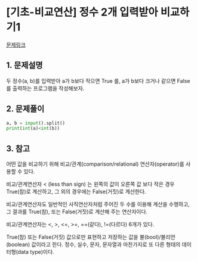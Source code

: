 # [기초-비교연산] 정수 2개 입력받아 비교하기1

[문제링크](https://codeup.kr/problem.php?id=6048)



## 1. 문제설명

두 정수(a, b)를 입력받아
a가 b보다 작으면 True 를, a가 b보다 크거나 같으면 False 를 출력하는 프로그램을 작성해보자.




## 2. 문제풀이

```python
a, b = input().split()
print(int(a)<int(b))
```



## 3. 참고

어떤 값을 비교하기 위해 비교/관계(comparison/relational) 연산자(operator)를 사용할 수 있다.

비교/관계연산자 < (less than sign) 는
왼쪽의 값이 오른쪽 값 보다 작은 경우 True(참)로 계산하고,
그 외의 경우에는 False(거짓)로 계산한다.

비교/관계연산자도 일반적인 사칙연산자처럼 주어진 두 수를 이용해 계산을 수행하고,
그 결과를 True(참), 또는 False(거짓)로 계산해 주는 연산자이다.

비교/관계연산자는 <, >, <=, >=, ==(같다), !=(다르다) 6개가 있다.

True(참) 또는 False(거짓) 값으로만 표현하고 저장하는 값을 불(bool)/불리언(boolean) 값이라고 한다.
정수, 실수, 문자, 문자열과 마찬가지로 또 다른 형태의 데이터형(data type)이다.

